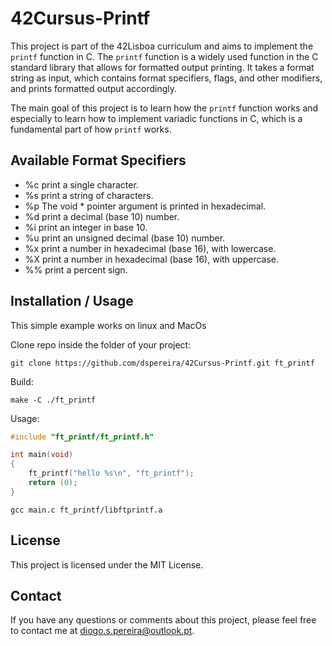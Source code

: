 # 42Cursus-Printf

This project is part of the 42Lisboa curriculum and aims to implement the `printf` function in C. The `printf` function is a widely used function in the C standard library that allows for formatted output printing. It takes a format string as input, which contains format specifiers, flags, and other modifiers, and prints formatted output accordingly.

The main goal of this project is to learn how the `printf` function works and especially to learn how to implement variadic functions in C, which is a fundamental part of how `printf` works.

## Available Format Specifiers

- %c print a single character.
- %s print a string of characters.
- %p The void * pointer argument is printed in hexadecimal.
- %d print a decimal (base 10) number.
- %i print an integer in base 10.
- %u print an unsigned decimal (base 10) number.
- %x print a number in hexadecimal (base 16), with lowercase.
- %X print a number in hexadecimal (base 16), with uppercase.
- %% print a percent sign.

## Installation / Usage

This simple example works on linux and MacOs

Clone repo inside the folder of your project:
```shell
git clone https://github.com/dspereira/42Cursus-Printf.git ft_printf
```

Build:
```shell
make -C ./ft_printf
```

Usage:
```C
#include "ft_printf/ft_printf.h"

int main(void)
{
    ft_printf("hello %s\n", "ft_printf");
    return (0);
}

```
```shell
gcc main.c ft_printf/libftprintf.a
```
## License

This project is licensed under the MIT License.

## Contact

If you have any questions or comments about this project, please feel free to contact me at diogo.s.pereira@outlook.pt.
